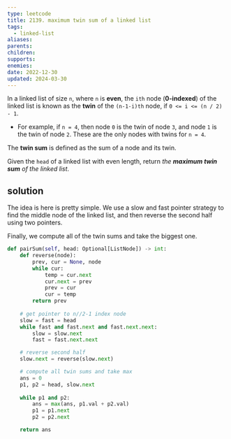 ```yaml
---
type: leetcode
title: 2139. maximum twin sum of a linked list
tags:
  - linked-list
aliases: 
parents: 
children: 
supports: 
enemies: 
date: 2022-12-30
updated: 2024-03-30
---
```


In a linked list of size `n`, where `n` is **even**, the `ith` node (**0-indexed**) of the linked list is known as the **twin** of the `(n-1-i)th` node, if `0 <= i <= (n / 2) - 1`.

- For example, if `n = 4`, then node `0` is the twin of node `3`, and node `1` is the twin of node `2`. These are the only nodes with twins for `n = 4`.

The **twin sum** is defined as the sum of a node and its twin.

Given the `head` of a linked list with even length, return _the **maximum twin sum** of the linked list_.

## solution

The idea is here is pretty simple. We use a slow and fast pointer strategy to find the middle node of the linked list, and then reverse the second half using two pointers.

Finally, we compute all of the twin sums and take the biggest one.

```python
def pairSum(self, head: Optional[ListNode]) -> int:
	def reverse(node):
		prev, cur = None, node
		while cur:
			temp = cur.next
			cur.next = prev
			prev = cur
			cur = temp
		return prev
  
	# get pointer to n//2-1 index node
	slow = fast = head
	while fast and fast.next and fast.next.next:
		slow = slow.next
		fast = fast.next.next

	# reverse second half
	slow.next = reverse(slow.next)

	# compute all twin sums and take max
	ans = 0
	p1, p2 = head, slow.next
	  
	while p1 and p2:
		ans = max(ans, p1.val + p2.val)
		p1 = p1.next
		p2 = p2.next

	return ans
```
